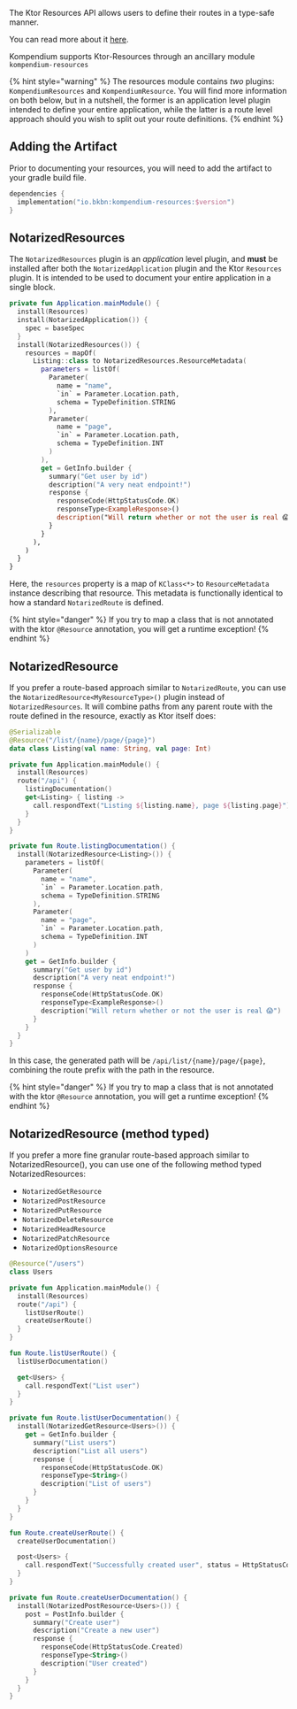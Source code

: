 The Ktor Resources API allows users to define their routes in a type-safe manner.

You can read more about it [here](https://ktor.io/docs/type-safe-routing.html).

Kompendium supports Ktor-Resources through an ancillary module `kompendium-resources`

{% hint style="warning" %}
The resources module contains _two_ plugins: `KompendiumResources` and `KompendiumResource`. You will find more
information on both below, but in a nutshell, the former is an application level plugin intended to define your entire
application, while the latter is a route level approach should you wish to split out your route definitions.
{% endhint %}

## Adding the Artifact

Prior to documenting your resources, you will need to add the artifact to your gradle build file.

```kotlin
dependencies {
  implementation("io.bkbn:kompendium-resources:$version")
}
```

## NotarizedResources

The `NotarizedResources` plugin is an _application_ level plugin, and **must** be installed after both the
`NotarizedApplication` plugin and the Ktor `Resources` plugin. It is intended to be used to document your entire
application in a single block.

```kotlin
private fun Application.mainModule() {
  install(Resources)
  install(NotarizedApplication()) {
    spec = baseSpec
  }
  install(NotarizedResources()) {
    resources = mapOf(
      Listing::class to NotarizedResources.ResourceMetadata(
        parameters = listOf(
          Parameter(
            name = "name",
            `in` = Parameter.Location.path,
            schema = TypeDefinition.STRING
          ),
          Parameter(
            name = "page",
            `in` = Parameter.Location.path,
            schema = TypeDefinition.INT
          )
        ),
        get = GetInfo.builder {
          summary("Get user by id")
          description("A very neat endpoint!")
          response {
            responseCode(HttpStatusCode.OK)
            responseType<ExampleResponse>()
            description("Will return whether or not the user is real 😱")
          }
        }
      ),
    )
  }
}
```

Here, the `resources` property is a map of `KClass<*>` to `ResourceMetadata` instance describing that resource. This
metadata is functionally identical to how a standard `NotarizedRoute` is defined.

{% hint style="danger" %}
If you try to map a class that is not annotated with the ktor `@Resource` annotation, you will get a runtime exception!
{% endhint %}

## NotarizedResource

If you prefer a route-based approach similar to `NotarizedRoute`, you can use the `NotarizedResource<MyResourceType>()`
plugin instead of `NotarizedResources`. It will combine paths from any parent route with the route defined in the
resource, exactly as Ktor itself does:

```kotlin
@Serializable
@Resource("/list/{name}/page/{page}")
data class Listing(val name: String, val page: Int)

private fun Application.mainModule() {
  install(Resources)
  route("/api") {
    listingDocumentation()
    get<Listing> { listing ->
      call.respondText("Listing ${listing.name}, page ${listing.page}")
    }
  }
}

private fun Route.listingDocumentation() {
  install(NotarizedResource<Listing>()) {
    parameters = listOf(
      Parameter(
        name = "name",
        `in` = Parameter.Location.path,
        schema = TypeDefinition.STRING
      ),
      Parameter(
        name = "page",
        `in` = Parameter.Location.path,
        schema = TypeDefinition.INT
      )
    )
    get = GetInfo.builder {
      summary("Get user by id")
      description("A very neat endpoint!")
      response {
        responseCode(HttpStatusCode.OK)
        responseType<ExampleResponse>()
        description("Will return whether or not the user is real 😱")
      }
    }
  }
}
```

In this case, the generated path will be `/api/list/{name}/page/{page}`, combining the route prefix with the path in the
resource.

{% hint style="danger" %}
If you try to map a class that is not annotated with the ktor `@Resource` annotation, you will get a runtime exception!
{% endhint %}

## NotarizedResource (method typed)

If you prefer a more fine granular route-based approach similar to NotarizedResource<MyResourceType>(), you can use one of the following method typed NotarizedResources:
- `NotarizedGetResource`
- `NotarizedPostResource`
- `NotarizedPutResource`
- `NotarizedDeleteResource`
- `NotarizedHeadResource`
- `NotarizedPatchResource`
- `NotarizedOptionsResource`

```kotlin
@Resource("/users")
class Users

private fun Application.mainModule() {
  install(Resources)
  route("/api") {
    listUserRoute()
    createUserRoute()
  }
}

fun Route.listUserRoute() {
  listUserDocumentation()

  get<Users> {
    call.respondText("List user")
  }
}

private fun Route.listUserDocumentation() {
  install(NotarizedGetResource<Users>()) {
    get = GetInfo.builder {
      summary("List users")
      description("List all users")
      response {
        responseCode(HttpStatusCode.OK)
        responseType<String>()
        description("List of users")
      }
    }
  }
}

fun Route.createUserRoute() {
  createUserDocumentation()

  post<Users> {
    call.respondText("Successfully created user", status = HttpStatusCode.Created)
  }
}

private fun Route.createUserDocumentation() {
  install(NotarizedPostResource<Users>()) {
    post = PostInfo.builder {
      summary("Create user")
      description("Create a new user")
      response {
        responseCode(HttpStatusCode.Created)
        responseType<String>()
        description("User created")
      }
    }
  }
}
```
